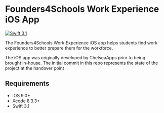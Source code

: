 # Founders4Schools Work Experience iOS App
[![Swift 3.1](https://img.shields.io/badge/Swift-3.1-brightgreen.svg)](https://swift.org)

The Founders4Schools Work Experience iOS app helps students find work experience to better prepare them for the workforce.

The iOS app was originally developed by ChelseaApps prior to being brought in-house. The initial commit in this repo represents the state of the project at the handover point

## Requirements

- iOS 9.0+
- Xcode 8.3.3+
- Swift 3.1
